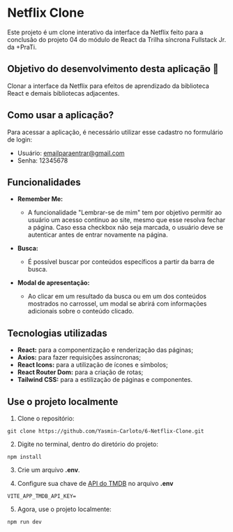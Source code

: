 # Netflix Clone
Este projeto é um clone interativo da interface da Netflix feito para a conclusão do projeto 04 do módulo de React da Trilha síncrona Fullstack Jr. da +PraTi.

## Objetivo do desenvolvimento desta aplicação 🎯
Clonar a interface da Netflix para efeitos de aprendizado da biblioteca React e demais bibliotecas adjacentes.

## Como usar a aplicação?
Para acessar a aplicação, é necessário utilizar esse cadastro no formulário de login:
- Usuário: emailparaentrar@gmail.com
- Senha: 12345678

## Funcionalidades
- **Remember Me:**
    - A funcionalidade "Lembrar-se de mim" tem por objetivo permitir ao usuário um acesso continuo ao site, mesmo que esse resolva fechar a página. Caso essa checkbox não seja marcada, o usuário deve se autenticar antes de entrar novamente na página.

- **Busca:**
    - É possível buscar por conteúdos específicos a partir da barra de busca.
    
- **Modal de apresentação:**
    - Ao clicar em um resultado da busca ou em um dos conteúdos mostrados no carrossel, um modal se abrirá com informações adicionais sobre o conteúdo clicado.

## Tecnologias utilizadas
- **React:** para a componentização e renderização das páginas;
- **Axios:** para fazer requisições assíncronas;
- **React Icons:** para a utilização de ícones e símbolos;
- **React Router Dom:** para a criação de rotas;
- **Tailwind CSS:** para a estilização de páginas e componentes.

## Use o projeto localmente
1. Clone o repositório:
```
git clone https://github.com/Yasmin-Carloto/6-Netflix-Clone.git
```

2. Digite no terminal, dentro do diretório do projeto:
```
npm install
```

3. Crie um arquivo **.env**.

4. Configure sua chave de [API do TMDB](https://developer.themoviedb.org/v4/reference/intro/getting-started) no arquivo **.env**
```
VITE_APP_TMDB_API_KEY=
```

5. Agora, use o projeto localmente: 
```
npm run dev
```